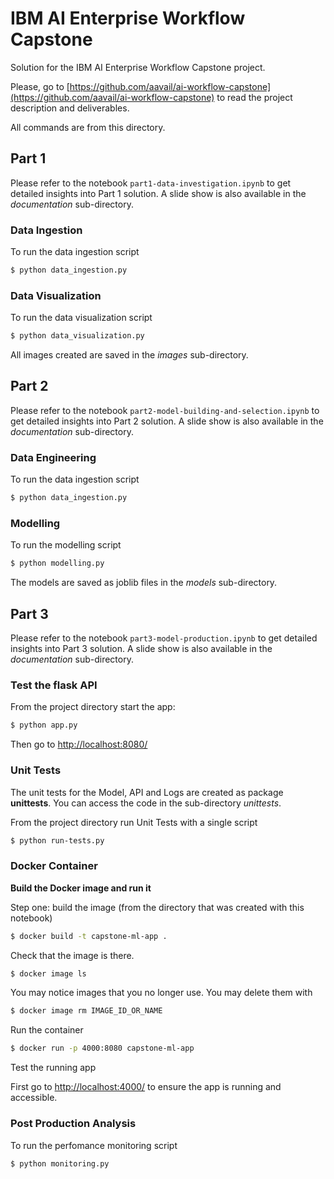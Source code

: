 # IBM AI Enterprise Workflow Capstone
Solution for the IBM AI Enterprise Workflow Capstone project.

Please, go to [https://github.com/aavail/ai-workflow-capstone](https://github.com/aavail/ai-workflow-capstone) to read the project description and deliverables.

All commands are from this directory.

## Part 1
Please refer to the notebook `part1-data-investigation.ipynb` to get detailed insights into Part 1 solution. A slide show is also available in the *documentation* sub-directory.

### Data Ingestion
To run the data ingestion script
```bash
$ python data_ingestion.py
```

### Data Visualization
To run the data visualization script
```bash
$ python data_visualization.py
```
All images created are saved in the *images* sub-directory.

## Part 2
Please refer to the notebook `part2-model-building-and-selection.ipynb` to get detailed insights into Part 2 solution. A slide show is also available in the *documentation* sub-directory.

### Data Engineering
To run the data ingestion script
```bash
$ python data_ingestion.py
```

### Modelling
To run the modelling script
```bash
$ python modelling.py
```
The models are saved as joblib files in the *models* sub-directory.

## Part 3
Please refer to the notebook `part3-model-production.ipynb` to get detailed insights into Part 3 solution. A slide show is also available in the *documentation* sub-directory.

### Test the flask API

From the project directory start the app:

```bash
$ python app.py
```

Then go to [http://localhost:8080/](http://localhost:8080/)

### Unit Tests
The unit tests for the Model, API and Logs are created as package **unittests**. You can access the code in the sub-directory *unittests*.

From the project directory run Unit Tests with a single script

```bash
$ python run-tests.py
```

### Docker Container
**Build the Docker image and run it**

Step one: build the image (from the directory that was created with this notebook)
 
```bash
$ docker build -t capstone-ml-app .
```

Check that the image is there.

```bash
$ docker image ls
```

You may notice images that you no longer use.  You may delete them with

```bash
$ docker image rm IMAGE_ID_OR_NAME
```

Run the container

```bash
$ docker run -p 4000:8080 capstone-ml-app
```

Test the running app

First go to [http://localhost:4000/](http://localhost:4000/) to ensure the app is running and accessible.

### Post Production Analysis
To run the perfomance monitoring script
```bash
$ python monitoring.py
```

